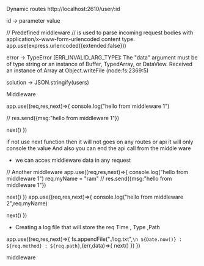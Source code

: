 Dynamic routes 
http://localhost:2610/user/:id

id -> parameter value 


// Predefined middleware
// is used to parse incoming request bodies with application/x-www-form-urlencoded content type.
app.use(express.urlencoded({extended:false}))



error -> TypeError [ERR_INVALID_ARG_TYPE]: The "data" argument must be of type string or an instance of Buffer, TypedArray, or DataView. Received an instance of Array
    at Object.writeFile (node:fs:2369:5)

solution ->  JSON.stringify(users)


Middleware

app.use((req,res,next)=>{
  console.log("hello from middleware 1")

  // res.send({msg:"hello from middleware 1"})

  next()
})


if not use next function then it will not goes on any routes or api it will only console the value And also you can end the api call from the middle ware 


* we can acces middleware data in any request

// Another middleware
app.use((req,res,next)=>{
  console.log("hello from middleware 1")
  req.myName = "ram"
  // res.send({msg:"hello from middleware 1"})

  next()
})
app.use((req,res,next)=>{
  console.log("hello from middleware 2",req.myName)

  next()
})

* Creating a log file that will store the req Time , Type ,Path

app.use((req,res,next)=>{
  fs.appendFile("./log.txt",`\n ${Date.now()} : ${req.method} : ${req.path}`,(err,data)=>{
    next()
  })
})

middleware
